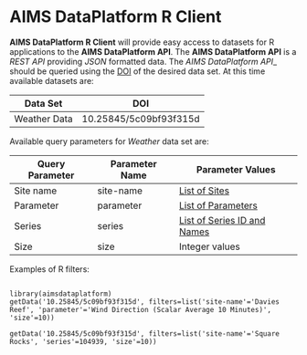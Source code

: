 
AIMS DataPlatform R Client
==========================

__AIMS DataPlatform R Client__ will provide easy access to datasets for R applications to the __AIMS DataPlatform API__.  The __AIMS DataPlatform API__ is a *REST API* providing *JSON* formatted data.  The _AIMS DataPlatform API__ should be queried using the [DOI](https://doi.org) of the desired data set.  At this time available datasets are:

Data Set     | DOI
------------ | ----------------------
Weather Data | 10.25845/5c09bf93f315d

Available query parameters for *Weather* data set are:

Query Parameter | Parameter Name | Parameter Values
--------------- | -------------- | ----------------
Site name       | site-name      | [List of Sites](sites)
Parameter       | parameter      | [List of Parameters](parameters)
Series          | series         | [List of Series ID and Names](series)
Size            | size           | Integer values

Examples of R filters:

```

library(aimsdataplatform)
getData('10.25845/5c09bf93f315d', filters=list('site-name'='Davies Reef', 'parameter'='Wind Direction (Scalar Average 10 Minutes)', 'size'=10))

getData('10.25845/5c09bf93f315d', filters=list('site-name'='Square Rocks', 'series'=104939, 'size'=10))

```
